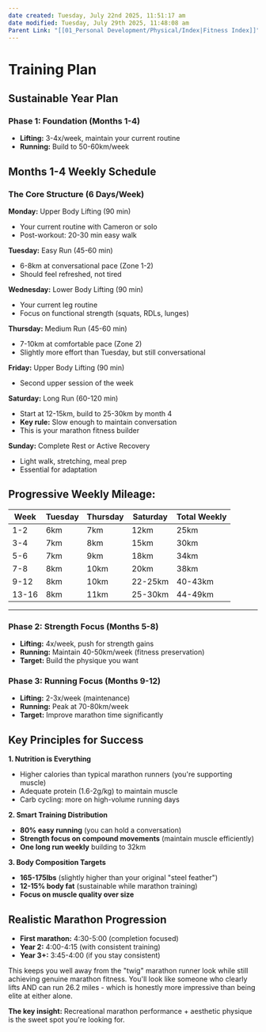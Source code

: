 ```yaml
---
date created: Tuesday, July 22nd 2025, 11:51:17 am
date modified: Tuesday, July 29th 2025, 11:48:08 am
Parent Link: "[[01_Personal Development/Physical/Index|Fitness Index]]"
---
```


# Training Plan

## Sustainable Year Plan

### Phase 1: Foundation (Months 1-4)
- **Lifting:** 3-4x/week, maintain your current routine
- **Running:** Build to 50-60km/week
## Months 1-4 Weekly Schedule

### **The Core Structure (6 Days/Week)**

**Monday:** Upper Body Lifting (90 min)
- Your current routine with Cameron or solo
- Post-workout: 20-30 min easy walk

**Tuesday:** Easy Run (45-60 min)
- 6-8km at conversational pace (Zone 1-2)
- Should feel refreshed, not tired

**Wednesday:** Lower Body Lifting (90 min)
- Your current leg routine
- Focus on functional strength (squats, RDLs, lunges)

**Thursday:** Medium Run (45-60 min)
- 7-10km at comfortable pace (Zone 2)
- Slightly more effort than Tuesday, but still conversational

**Friday:** Upper Body Lifting (90 min)
- Second upper session of the week

**Saturday:** Long Run (60-120 min)
- Start at 12-15km, build to 25-30km by month 4
- **Key rule:** Slow enough to maintain conversation
- This is your marathon fitness builder

**Sunday:** Complete Rest or Active Recovery
- Light walk, stretching, meal prep
- Essential for adaptation

## Progressive Weekly Mileage:

| Week  | Tuesday | Thursday | Saturday | Total Weekly |
| ----- | ------- | -------- | -------- | ------------ |
| 1-2   | 6km     | 7km      | 12km     | 25km         |
| 3-4   | 7km     | 8km      | 15km     | 30km         |
| 5-6   | 7km     | 9km      | 18km     | 34km         |
| 7-8   | 8km     | 10km     | 20km     | 38km         |
| 9-12  | 8km     | 10km     | 22-25km  | 40-43km      |
| 13-16 | 8km     | 11km     | 25-30km  | 44-49km      |
***
### Phase 2: Strength Focus (Months 5-8)
- **Lifting:** 4x/week, push for strength gains
- **Running:** Maintain 40-50km/week (fitness preservation)
- **Target:** Build the physique you want

### Phase 3: Running Focus (Months 9-12)
- **Lifting:** 2-3x/week (maintenance)
- **Running:** Peak at 70-80km/week
- **Target:** Improve marathon time significantly

## Key Principles for Success

**1. Nutrition is Everything**
- Higher calories than typical marathon runners (you're supporting muscle)
- Adequate protein (1.6-2g/kg) to maintain muscle
- Carb cycling: more on high-volume running days

**2. Smart Training Distribution**
- **80% easy running** (you can hold a conversation)
- **Strength focus on compound movements** (maintain muscle efficiently)
- **One long run weekly** building to 32km

**3. Body Composition Targets**
- **165-175lbs** (slightly higher than your original "steel feather")
- **12-15% body fat** (sustainable while marathon training)
- **Focus on muscle quality over size**

## Realistic Marathon Progression
- **First marathon:** 4:30-5:00 (completion focused)
- **Year 2:** 4:00-4:15 (with consistent training)
- **Year 3+:** 3:45-4:00 (if you stay consistent)

This keeps you well away from the "twig" marathon runner look while still achieving genuine marathon fitness. You'll look like someone who clearly lifts AND can run 26.2 miles - which is honestly more impressive than being elite at either alone.

**The key insight:** Recreational marathon performance + aesthetic physique is the sweet spot you're looking for.
